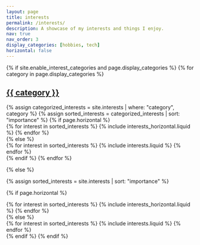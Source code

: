 ```yaml
---
layout: page
title: interests
permalink: /interests/
description: A showcase of my interests and things I enjoy.
nav: true
nav_order: 3
display_categories: [hobbies, tech]
horizontal: false
---
```


<!-- pages/interests.md -->
<div class="interests">
{% if site.enable_interest_categories and page.display_categories %}
  <!-- Display categorized interests -->
  {% for category in page.display_categories %}
  <a id="{{ category }}" href=".#{{ category }}">
    <h2 class="category">{{ category }}</h2>
  </a>
  {% assign categorized_interests = site.interests | where: "category", category %}
  {% assign sorted_interests = categorized_interests | sort: "importance" %}
  <!-- Generate cards for each interest -->
  {% if page.horizontal %}
  <div class="container">
    <div class="row row-cols-1 row-cols-md-2">
    {% for interest in sorted_interests %}
      {% include interests_horizontal.liquid %}
    {% endfor %}
    </div>
  </div>
  {% else %}
  <div class="row row-cols-1 row-cols-md-3">
    {% for interest in sorted_interests %}
      {% include interests.liquid %}
    {% endfor %}
  </div>
  {% endif %}
  {% endfor %}

{% else %}

<!-- Display interests without categories -->

{% assign sorted_interests = site.interests | sort: "importance" %}

  <!-- Generate cards for each interest -->

{% if page.horizontal %}

  <div class="container">
    <div class="row row-cols-1 row-cols-md-2">
    {% for interest in sorted_interests %}
      {% include interests_horizontal.liquid %}
    {% endfor %}
    </div>
  </div>
  {% else %}
  <div class="row row-cols-1 row-cols-md-3">
    {% for interest in sorted_interests %}
      {% include interests.liquid %}
    {% endfor %}
  </div>
  {% endif %}
{% endif %}
</div>